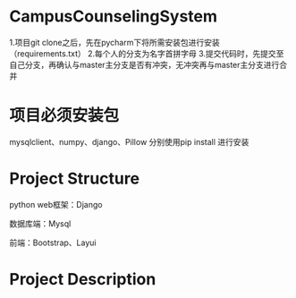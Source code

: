 # CampusCounselingSystem
1.项目git clone之后，先在pycharm下将所需安装包进行安装（requirements.txt）
2.每个人的分支为名字首拼字母
3.提交代码时，先提交至自己分支，再确认与master主分支是否有冲突，无冲突再与master主分支进行合并

# 项目必须安装包
mysqlclient、numpy、django、Pillow 分别使用pip install 进行安装

# Project Structure

python web框架：Django

数据库端：Mysql

前端：Bootstrap、Layui


# Project Description

